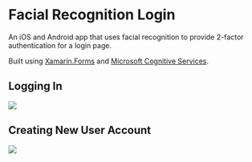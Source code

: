 # Facial Recognition Login
An iOS and Android app that uses facial recognition to provide 2-factor authentication for a login page. 

Built using [Xamarin.Forms](https://docs.microsoft.com/xamarin/xamarin-forms?WT.mc_id=FacialRecognitionLogin-github-bramin) and [Microsoft Cognitive Services](https://azure.microsoft.com/services/cognitive-services/face?WT.mc_id=FacialRecognitionLogin-github-bramin).

## Logging In
![](https://github.com/brminnick/Videos/blob/master/FacialRecognitionLogin/LoginDemo.gif)

## Creating New User Account
![](https://github.com/brminnick/Videos/blob/master/FacialRecognitionLogin/CreateUserDemo.gif)
